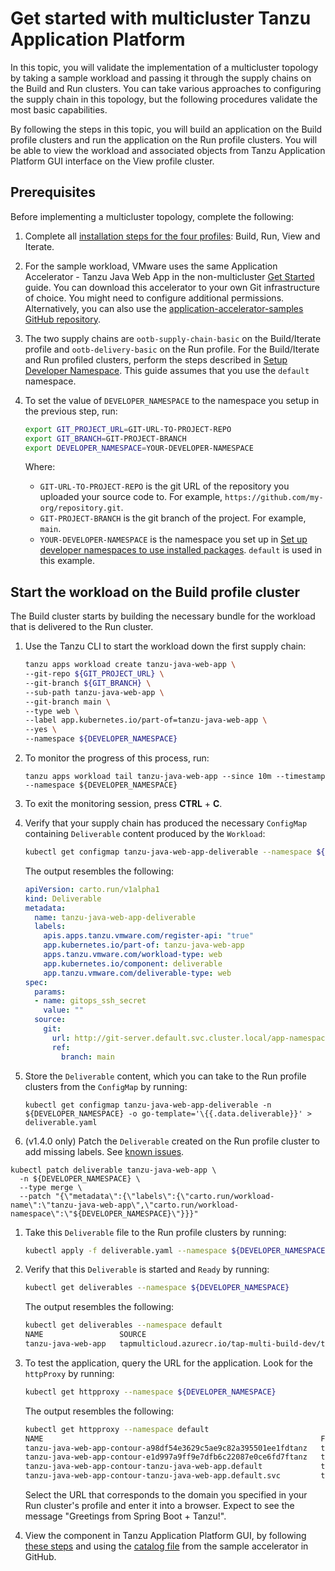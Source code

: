 # Get started with multicluster Tanzu Application Platform

In this topic, you will validate the implementation of a multicluster topology by taking a sample workload and passing it through the supply chains on the Build and Run clusters. You can take various approaches to configuring the supply chain in this topology, but the following procedures validate the most basic capabilities.

By following the steps in this topic, you will build an application on the Build profile clusters and run the application on the Run profile clusters. You will be able to view the workload and associated objects from Tanzu Application Platform GUI interface on the View profile cluster.

## <a id='prerequisites'></a> Prerequisites

Before implementing a multicluster topology, complete the following:

1. Complete all [installation steps for the four profiles](installing-multicluster.md): Build, Run, View and Iterate.

1. For the sample workload, VMware uses the same Application Accelerator - Tanzu Java Web App in the non-multicluster [Get Started](../getting-started.md) guide. You can download this accelerator to your own Git infrastructure of choice. You might need to configure additional permissions. Alternatively, you can also use the [application-accelerator-samples GitHub repository](https://github.com/vmware-tanzu/application-accelerator-samples).

2. The two supply chains are `ootb-supply-chain-basic` on the Build/Iterate profile and `ootb-delivery-basic` on the Run profile. For the Build/Iterate and Run profiled clusters, perform the steps described in [Setup Developer Namespace](../install-online/set-up-namespaces.hbs.md). This guide assumes that you use the `default` namespace.

3. To set the value of `DEVELOPER_NAMESPACE` to the namespace you setup in the previous step, run:

    ```bash
    export GIT_PROJECT_URL=GIT-URL-TO-PROJECT-REPO
    export GIT_BRANCH=GIT-PROJECT-BRANCH
    export DEVELOPER_NAMESPACE=YOUR-DEVELOPER-NAMESPACE
    ```

    Where:

    - `GIT-URL-TO-PROJECT-REPO` is the git URL of the repository you uploaded your source code to. For example, `https://github.com/my-org/repository.git`.
    - `GIT-PROJECT-BRANCH` is the git branch of the project. For example, `main`.
    - `YOUR-DEVELOPER-NAMESPACE` is the namespace you set up in [Set up developer namespaces to use installed packages](../install-online/set-up-namespaces.hbs.md). `default` is used in this example.


## <a id='build-cluster'></a> Start the workload on the Build profile cluster

The Build cluster starts by building the necessary bundle for the workload that is delivered to the Run cluster.

1. Use the Tanzu CLI to start the workload down the first supply chain:

    ```bash
    tanzu apps workload create tanzu-java-web-app \
    --git-repo ${GIT_PROJECT_URL} \
    --git-branch ${GIT_BRANCH} \
    --sub-path tanzu-java-web-app \
    --git-branch main \
    --type web \
    --label app.kubernetes.io/part-of=tanzu-java-web-app \
    --yes \
    --namespace ${DEVELOPER_NAMESPACE}
    ```

1. To monitor the progress of this process, run:

    ```console
    tanzu apps workload tail tanzu-java-web-app --since 10m --timestamp --namespace ${DEVELOPER_NAMESPACE}
    ```

1. To exit the monitoring session, press **CTRL** + **C**.

1. Verify that your supply chain has produced the necessary `ConfigMap` containing `Deliverable` content produced by the `Workload`:

    ```bash
    kubectl get configmap tanzu-java-web-app-deliverable --namespace ${DEVELOPER_NAMESPACE} -o go-template='\{{.data.deliverable}}'
    ```

    The output resembles the following:

    ```yaml
    apiVersion: carto.run/v1alpha1
    kind: Deliverable
    metadata:
      name: tanzu-java-web-app-deliverable
      labels:
        apis.apps.tanzu.vmware.com/register-api: "true"
        app.kubernetes.io/part-of: tanzu-java-web-app
        apps.tanzu.vmware.com/workload-type: web
        app.kubernetes.io/component: deliverable
        app.tanzu.vmware.com/deliverable-type: web
    spec:
      params:
      - name: gitops_ssh_secret
        value: ""
      source:
        git:
          url: http://git-server.default.svc.cluster.local/app-namespace/tanzu-java-web-app
          ref:
            branch: main
    ```

1. Store the `Deliverable` content, which you can take to the Run profile clusters from the `ConfigMap` by running:

   ```console
   kubectl get configmap tanzu-java-web-app-deliverable -n ${DEVELOPER_NAMESPACE} -o go-template='\{{.data.deliverable}}' > deliverable.yaml
   ```

1. (v1.4.0 only) Patch the `Deliverable` created on the Run profile cluster to add missing labels. See [known issues](../release-notes.hbs.md#1-3-scc-ki).
  
  ```console
  kubectl patch deliverable tanzu-java-web-app \
    -n ${DEVELOPER_NAMESPACE} \
    --type merge \
    --patch "{\"metadata\":{\"labels\":{\"carto.run/workload-name\":\"tanzu-java-web-app\",\"carto.run/workload-namespace\":\"${DEVELOPER_NAMESPACE}\"}}}"
  ```

1. Take this `Deliverable` file to the Run profile clusters by running:

    ```bash
    kubectl apply -f deliverable.yaml --namespace ${DEVELOPER_NAMESPACE}
    ```

2. Verify that this `Deliverable` is started and `Ready` by running:

    ```bash
    kubectl get deliverables --namespace ${DEVELOPER_NAMESPACE}
    ```

    The output resembles the following:

    ```bash
    kubectl get deliverables --namespace default
    NAME                 SOURCE                                                                                                                DELIVERY         READY   REASON   AGE
    tanzu-java-web-app   tapmulticloud.azurecr.io/tap-multi-build-dev/tanzu-java-web-app-default-bundle:xxxx-xxxx-xxxx-xxxx-1a7beafd6389   delivery-basic   True    Ready    7m2s
    ```

3. To test the application, query the URL for the application. Look for the `httpProxy` by running:

    ```bash
    kubectl get httpproxy --namespace ${DEVELOPER_NAMESPACE}
    ```

    The output resembles the following:

    ```bash
    kubectl get httpproxy --namespace default
    NAME                                                              FQDN                                                       TLS SECRET   STATUS   STATUS DESCRIPTION
    tanzu-java-web-app-contour-a98df54e3629c5ae9c82a395501ee1fdtanz   tanzu-java-web-app.default.svc.cluster.local                            valid    Valid HTTPProxy
    tanzu-java-web-app-contour-e1d997a9ff9e7dfb6c22087e0ce6fd7ftanz   tanzu-java-web-app.default.apps.run.multi.kapplegate.com                valid    Valid HTTPProxy
    tanzu-java-web-app-contour-tanzu-java-web-app.default             tanzu-java-web-app.default                                              valid    Valid HTTPProxy
    tanzu-java-web-app-contour-tanzu-java-web-app.default.svc         tanzu-java-web-app.default.svc                                          valid    Valid HTTPProxy
    ```

    Select the URL that corresponds to the domain you specified in your Run cluster's profile and enter it into a browser. Expect to see the message "Greetings from Spring Boot + Tanzu!".

4. View the component in Tanzu Application Platform GUI, by following [these steps](../tap-gui/catalog/catalog-operations.md#register-comp) and using the [catalog file](https://github.com/vmware-tanzu/application-accelerator-samples/blob/main/tanzu-java-web-app/catalog/catalog-info.yaml) from the sample accelerator in GitHub.
